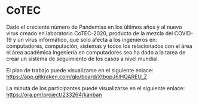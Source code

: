 # CoTEC
Dado el creciente número de Pandemias en los últimos años y al nuevo virus creado en laboratorio CoTEC-2020, producto de la mezcla del COVID-19 y un virus informático, que solo afecta a los ingenieros en: computadores, computación, sistemas y todos los relacionados con el área el área académica ingeniería en computadores sea ha dado a la tarea de crear un sistema de seguimiento de los casos a nivel mundial.

El plan de trabajo puede visualizarse en el siguiente enlace: https://app.gitkraken.com/glo/board/XtbopJ6lHQAREU_Z

La minuta de los participantes puede visualizarse en el siguiente enlace: https://ora.pm/project/233264/kanban
